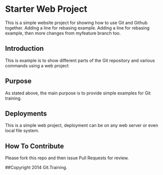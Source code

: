 # Starter Web Project

This is a simple website project for showing how to use Git and Github together. Adding a line for rebasing example. Adding a line for rebasing example, then more changes from myfeature branch too.

## Introduction

This is example is to show different parts of the Git repository and various commands using a web project

## Purpose

As stated above, the main purpose is to provide simple examples for Git training.

## Deployments

This is a simple web project, deployment can be on any web server or even local file system.

## How To Contribute

Please fork this repo and then issue Pull Requests for review.

##Copyright
2014 Git.Training.

